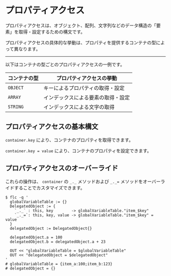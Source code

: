 # プロパティアクセス

プロパティアクセスは、オブジェクト、配列、文字列などのデータ構造の「要素」を取得・設定するための構文です。

プロパティアクセスの具体的な挙動は、プロパティを提供するコンテナの型によって異なります。

---

以下はコンテナの型ごとのプロパティアクセスの一例です。

| コンテナの型   | プロパティアクセスの挙動      |
|----------|-------------------|
| `OBJECT` | キーによるプロパティの取得・設定  |
| `ARRAY`  | インデックスによる要素の取得・設定 |
| `STRING` | インデックスによる文字の取得    |

## プロパティアクセスの基本構文

`container.key` により、コンテナのプロパティを取得できます。

`container.key = value` により、コンテナのプロパティを設定できます。

## プロパティアクセスのオーバーライド

これらの操作は、 `container` の `_._` メソッドおよび `_._=` メソッドをオーバーライドすることでカスタマイズできます。

```shell
$ flc -q '
  globalVariableTable := {}
  DelegatedObject := {
    `_._` : this, key        -> globalVariableTable."item_$key"
    `_._=`: this, key, value -> globalVariableTable."item_$key" = value
  }
  delegatedObject := DelegatedObject{}

  delegatedObject.a = 100
  delegatedObject.b = delegatedObject.a + 23

  OUT << "globalVariableTable = $globalVariableTable"
  OUT << "delegatedObject = $delegatedObject"
'
# globalVariableTable = {item_a:100;item_b:123}
# delegatedObject = {}
```
